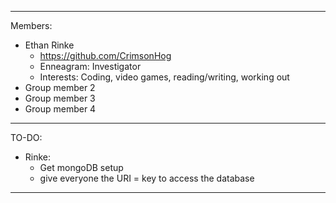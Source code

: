 ----------------------------------------------------------------------------------------------------
Members:
  - Ethan Rinke
      - https://github.com/CrimsonHog
      - Enneagram: Investigator
      - Interests: Coding, video games, reading/writing, working out
  - Group member 2
  - Group member 3
  - Group member 4

----------------------------------------------------------------------------------------------------
TO-DO:
  - Rinke:
      - Get mongoDB setup
      - give everyone the URI = key to access the database


----------------------------------------------------------------------------------------------------
